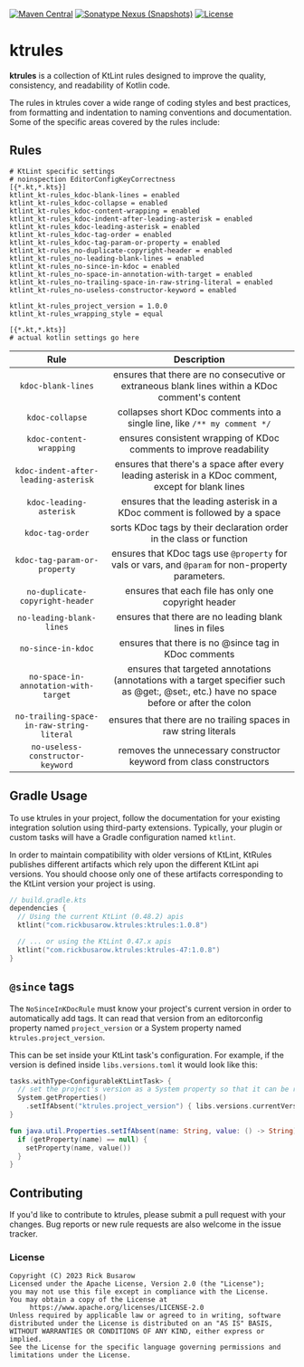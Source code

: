 [![Maven Central](https://img.shields.io/maven-central/v/com.rickbusarow.ktrules/ktrules?style=flat-square)](https://search.maven.org/search?q=com.rickbusarow.ktrules)
[![Sonatype Nexus (Snapshots)](https://img.shields.io/nexus/s/com.rickbusarow.ktrules/ktrules?label=snapshots&server=https%3A%2F%2Foss.sonatype.org&style=flat-square)](https://oss.sonatype.org/#nexus-search;quick~com.rickbusarow.ktrules)
[![License](https://img.shields.io/badge/license-apache2.0-blue?style=flat-square.svg)](https://opensource.org/licenses/Apache-2.0)

# ktrules

**ktrules** is a collection of KtLint rules designed to improve the quality, consistency, and
readability of Kotlin code.

The rules in ktrules cover a wide range of coding styles and best practices, from formatting and
indentation to naming conventions and documentation. Some of the specific areas covered by the rules
include:

## Rules

<!--doks editorconfig-sample-->

```editorconfig
# KtLint specific settings
# noinspection EditorConfigKeyCorrectness
[{*.kt,*.kts}]
ktlint_kt-rules_kdoc-blank-lines = enabled
ktlint_kt-rules_kdoc-collapse = enabled
ktlint_kt-rules_kdoc-content-wrapping = enabled
ktlint_kt-rules_kdoc-indent-after-leading-asterisk = enabled
ktlint_kt-rules_kdoc-leading-asterisk = enabled
ktlint_kt-rules_kdoc-tag-order = enabled
ktlint_kt-rules_kdoc-tag-param-or-property = enabled
ktlint_kt-rules_no-duplicate-copyright-header = enabled
ktlint_kt-rules_no-leading-blank-lines = enabled
ktlint_kt-rules_no-since-in-kdoc = enabled
ktlint_kt-rules_no-space-in-annotation-with-target = enabled
ktlint_kt-rules_no-trailing-space-in-raw-string-literal = enabled
ktlint_kt-rules_no-useless-constructor-keyword = enabled

ktlint_kt-rules_project_version = 1.0.0
ktlint_kt-rules_wrapping_style = equal

[{*.kt,*.kts}]
# actual kotlin settings go here
```

<!--doks END-->

|                   Rule                    |                                                                Description                                                                 |
| :---------------------------------------: | :----------------------------------------------------------------------------------------------------------------------------------------: |
|            `kdoc-blank-lines`             |                      ensures that there are no consecutive or extraneous blank lines within a KDoc comment's content                       |
|              `kdoc-collapse`              |                                 collapses short KDoc comments into a single line, like `/** my comment */`                                 |
|          `kdoc-content-wrapping`          |                                    ensures consistent wrapping of KDoc comments to improve readability                                     |
|   `kdoc-indent-after-leading-asterisk`    |                    ensures that there's a space after every leading asterisk in a KDoc comment, except for blank lines                     |
|          `kdoc-leading-asterisk`          |                                 ensures that the leading asterisk in a KDoc comment is followed by a space                                 |
|             `kdoc-tag-order`              |                                    sorts KDoc tags by their declaration order in the class or function                                     |
|       `kdoc-tag-param-or-property`        |                     ensures that KDoc tags use `@property` for vals or vars, and `@param` for non-property parameters.                     |
|      `no-duplicate-copyright-header`      |                                            ensures that each file has only one copyright header                                            |
|         `no-leading-blank-lines`          |                                           ensures that there are no leading blank lines in files                                           |
|            `no-since-in-kdoc`             |                                            ensures that there is no @since tag in KDoc comments                                            |
|   `no-space-in-annotation-with-target`    | ensures that targeted annotations (annotations with a target specifier such as @get:, @set:, etc.) have no space before or after the colon |
| `no-trailing-space-in-raw-string-literal` |                                      ensures that there are no trailing spaces in raw string literals                                      |
|     `no-useless-constructor-keyword`      |                                    removes the unnecessary constructor keyword from class constructors                                     |

## Gradle Usage

To use ktrules in your project, follow the documentation for your existing integration solution
using third-party extensions. Typically, your plugin or custom tasks will have a Gradle
configuration named `ktlint`.

In order to maintain compatibility with older versions of KtLint, KtRules publishes different
artifacts which rely upon the different KtLint api versions. You should choose only one of these
artifacts corresponding to the KtLint version your project is using.

<!--doks maven-artifact:2, current-ktlint-version:1-->

```kotlin
// build.gradle.kts
dependencies {
  // Using the current KtLint (0.48.2) apis
  ktlint("com.rickbusarow.ktrules:ktrules:1.0.8")

  // ... or using the KtLint 0.47.x apis
  ktlint("com.rickbusarow.ktrules:ktrules-47:1.0.8")
}
```

<!--doks END-->

## `@since` tags

The `NoSinceInKDocRule` must know your project's current version in order to automatically add tags.
It can read that version from an editorconfig property named `project_version` or a System property
named `ktrules.project_version`.

This can be set inside your KtLint task's configuration. For example, if the version is defined
inside `libs.versions.toml` it would look like this:

```kotlin
tasks.withType<ConfigurableKtLintTask> {
  // set the project's version as a System property so that it can be read by NoSinceInKDocRule
  System.getProperties()
    .setIfAbsent("ktrules.project_version") { libs.versions.currentVersion.get() }
}

fun java.util.Properties.setIfAbsent(name: String, value: () -> String) {
  if (getProperty(name) == null) {
    setProperty(name, value())
  }
}
```

## Contributing

If you'd like to contribute to ktrules, please submit a pull request with your changes. Bug reports
or new rule requests are also welcome in the issue tracker.

### License

```text
Copyright (C) 2023 Rick Busarow
Licensed under the Apache License, Version 2.0 (the "License");
you may not use this file except in compliance with the License.
You may obtain a copy of the License at
     https://www.apache.org/licenses/LICENSE-2.0
Unless required by applicable law or agreed to in writing, software
distributed under the License is distributed on an "AS IS" BASIS,
WITHOUT WARRANTIES OR CONDITIONS OF ANY KIND, either express or implied.
See the License for the specific language governing permissions and
limitations under the License.
```
